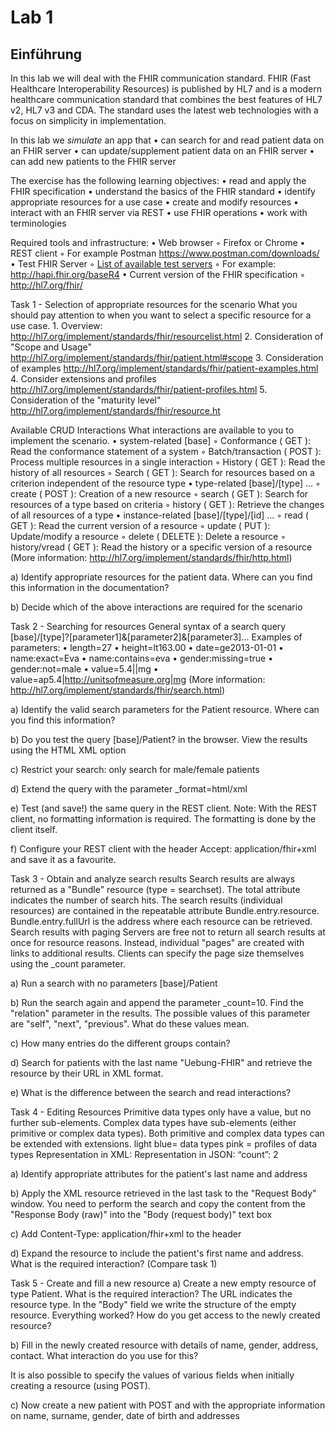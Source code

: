 # Lab 1

## Einführung

In this lab we will deal with the FHIR communication standard. FHIR (Fast Healthcare Interoperability Resources) is published by HL7 and is a modern healthcare communication standard that combines the best features of HL7 v2, HL7 v3 and CDA. The standard uses the latest web technologies with a focus on simplicity in implementation.

In this lab we *simulate* an app that
     • can search for and read patient data on an FHIR server
     • can update/supplement patient data on an FHIR server
     • can add new patients to the FHIR server

The exercise has the following learning objectives:
     • read and apply the FHIR specification
     • understand the basics of the FHIR standard
     • identify appropriate resources for a use case
     • create and modify resources
     • interact with an FHIR server via REST
     • use FHIR operations
     • work with terminologies


Required tools and infrastructure:
     • Web browser
         ◦ Firefox or Chrome
     • REST client
         ◦ For example Postman https://www.postman.com/downloads/
     • Test FHIR Server
         ◦ [List of available test servers](https://confluence.hl7.org/display/FHIR/Public+Test+Servers)
         ◦ For example: http://hapi.fhir.org/baseR4
     • Current version of the FHIR specification
         ◦ http://hl7.org/fhir/

Task 1 - Selection of appropriate resources for the scenario
What you should pay attention to when you want to select a specific resource for a use case.
     1. Overview:
http://hl7.org/implement/standards/fhir/resourcelist.html
     2. Consideration of "Scope and Usage"
http://hl7.org/implement/standards/fhir/patient.html#scope
     3. Consideration of examples
http://hl7.org/implement/standards/fhir/patient-examples.html
     4. Consider extensions and profiles
http://hl7.org/implement/standards/fhir/patient-profiles.html
     5. Consideration of the "maturity level"
http://hl7.org/implement/standards/fhir/resource.ht

Available CRUD Interactions
What interactions are available to you to implement the scenario.
     • system-related [base]
         ◦ Conformance ( GET ): Read the conformance statement of a system
         ◦ Batch/transaction ( POST ): Process multiple resources in a single interaction
         ◦ History ( GET ): Read the history of all resources
         ◦ Search ( GET ): Search for resources based on a criterion independent of the resource type
     • type-related [base]/[type] ...
         ◦ create ( POST ): Creation of a new resource
         ◦ search ( GET ): Search for resources of a type based on criteria
         ◦ history ( GET ): Retrieve the changes of all resources of a type
     • instance-related [base]/[type]/[id] ...
         ◦ read ( GET ): Read the current version of a resource
         ◦ update ( PUT ): Update/modify a resource
         ◦ delete ( DELETE ): Delete a resource
         ◦ history/vread ( GET ): Read the history or a specific version of a resource
(More information: http://hl7.org/implement/standards/fhir/http.html)

a) Identify appropriate resources for the patient data. Where can you find this information in the documentation?


b) Decide which of the above interactions are required for the scenario


Task 2 - Searching for resources
General syntax of a search query
[base]/[type]?[parameter1]&[parameter2]&[parameter3]...
Examples of parameters:
     • length=27
     • height=lt163.00
     • date=ge2013-01-01
     • name:exact=Eva
     • name:contains=eva
     • gender:missing=true
     • gender:not=male
     • value=5.4||mg
     • value=ap5.4|http://unitsofmeasure.org|mg
(More information: http://hl7.org/implement/standards/fhir/search.html)

a) Identify the valid search parameters for the Patient resource. Where can you find this information?


b) Do you test the query [base]/Patient? in the browser. View the results using the HTML XML option


c) Restrict your search: only search for male/female patients



d) Extend the query with the parameter _format=html/xml


e) Test (and save!) the same query in the REST client. Note: With the REST client, no formatting information is required. The formatting is done by the client itself.


f) Configure your REST client with the header
Accept: application/fhir+xml
and save it as a favourite.


Task 3 - Obtain and analyze search results
Search results are always returned as a "Bundle" resource (type = searchset). The total attribute indicates the number of search hits. The search results (individual resources) are contained in the repeatable attribute Bundle.entry.resource. Bundle.entry.fullUrl is the address where each resource can be retrieved.
Search results with paging
Servers are free not to return all search results at once for resource reasons. Instead, individual "pages" are created with links to additional results. Clients can specify the page size themselves using the _count parameter.


a) Run a search with no parameters [base]/Patient


b) Run the search again and append the parameter _count=10. Find the "relation" parameter in the results. The possible values of this parameter are "self", "next", "previous". What do these values mean.





c) How many entries do the different groups contain?


d) Search for patients with the last name "Uebung-FHIR" and retrieve the resource by their URL in XML format.




e) What is the difference between the search and read interactions?


Task 4 - Editing Resources
Primitive data types only have a value, but no further sub-elements.
Complex data types have sub-elements (either primitive or complex data types).
Both primitive and complex data types can be extended with extensions.
light blue= data types
pink = profiles of data types
Representation in XML: <count value = “2”/>
Representation in JSON: “count”: 2




a) Identify appropriate attributes for the patient's last name and address





b) Apply the XML resource retrieved in the last task to the "Request Body" window. You need to perform the search and copy the content from the "Response Body (raw)" into the "Body (request body)" text box



c) Add Content-Type: application/fhir+xml to the header



d) Expand the resource to include the patient's first name and address. What is the required interaction? (Compare task 1)


Task 5 - Create and fill a new resource
a) Create a new empty resource of type Patient. What is the required interaction?
The URL indicates the resource type. In the "Body" field we write the structure of the empty resource.
Everything worked? How do you get access to the newly created resource?





b) Fill in the newly created resource with details of name, gender, address, contact. What interaction do you use for this?




It is also possible to specify the values of various fields when initially creating a resource (using POST).

c) Now create a new patient with POST and with the appropriate information on name, surname, gender, date of birth and addresses


